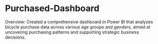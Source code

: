 # Purchased-Dashboard
Overview:  Created a comprehensive dashboard in Power BI that analyzes bicycle purchase data across various age groups and genders, aimed at uncovering purchasing patterns and supporting strategic business decisions.
